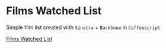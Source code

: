 # Films Watched List

Simple film list created with `Sinatra` + `Backbone` in `Coffeescript`

[Films Watched List](http://films.ur-ban.com)
